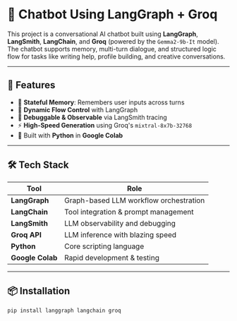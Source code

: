 # 🤖 Chatbot Using LangGraph + Groq

This project is a conversational AI chatbot built using **LangGraph**, **LangSmith**, **LangChain**, and **Groq** (powered by the `Gemma2-9b-It` model). The chatbot supports memory, multi-turn dialogue, and structured logic flow for tasks like writing help, profile building, and creative conversations.

---

## 🚀 Features

- 🧠 **Stateful Memory**: Remembers user inputs across turns
- 🔄 **Dynamic Flow Control** with LangGraph
- 🧪 **Debuggable & Observable** via LangSmith tracing
- ⚡ **High-Speed Generation** using Groq's `mixtral-8x7b-32768`
- 🐍 Built with **Python** in **Google Colab**

---

## 🛠 Tech Stack

| Tool        | Role                          |
|-------------|-------------------------------|
| **LangGraph** | Graph-based LLM workflow orchestration |
| **LangChain** | Tool integration & prompt management   |
| **LangSmith** | LLM observability and debugging        |
| **Groq API**  | LLM inference with blazing speed       |
| **Python**    | Core scripting language                |
| **Google Colab** | Rapid development & testing         |

---

## 📦 Installation

```bash
pip install langgraph langchain groq
